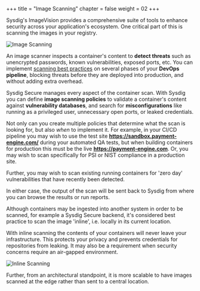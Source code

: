+++
title = "Image Scanning"
chapter = false
weight = 02
+++


Sysdig's ImageVision provides a comprehensive suite of tools to enhance security across your application's ecosystem.   One critical part of this is scanning the images in your registry.

![Image Scanning](/images/00_introduction/image_scanning.png)

An image scanner inspects a container's content to **detect threats** such as unencrypted passwords, known vulnerabilities, exposed ports, etc.  You can implement [scanning best practices](https://sysdig.com/blog/image-scanning-best-practices/) on several phases of your **DevOps pipeline**, blocking threats before they are deployed into production, and without adding extra overhead.

Sysdig Secure manages every aspect of the container scan. With Sysdig you can define **image scanning policies** to validate a container's content against **vulnerability databases**, and search for **misconfigurations** like running as a privileged user, unnecessary open ports, or leaked credentials.

Not only can you create multiple policies that determine what the scan is looking for, but also _when_ to implement it. For example, in your CI/CD pipeline you may wish to use the test site **https://sandbox.payment-engine.com/** during your automated QA tests, but when building containers for production this must be the live **https://payment-engine.com**.  Or, you may wish to scan specifically for PSI or NIST compliance in a production site.

Further, you may wish to scan existing running containers for 'zero day' vulnerabilities that have recently been detected.

In either case, the output of the scan will be sent back to Sysdig from where you can browse the results or run reports.

Although containers may be ingested into another system in order to be scanned, for example a Sysdig Secure backend, it's considered best practice to scan the image 'inline', i.e. locally in its current location.   

With inline scanning the contents of your containers will never leave your infrastructure. This protects your privacy and prevents credentials for repositories from leaking. It may also be a requirement when security concerns require an air-gapped environment.

![Inline Scanning](/images/00_introduction/inline_scanning.png)

Further, from an architectural standpoint, it is more scalable to have images scanned at the edge rather than sent to a central location.  
